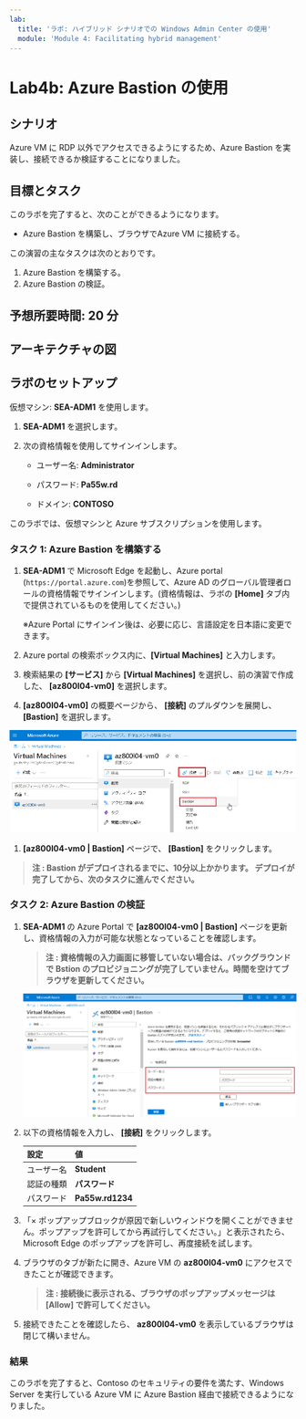 ```yaml
---
lab:
  title: 'ラボ: ハイブリッド シナリオでの Windows Admin Center の使用'
  module: 'Module 4: Facilitating hybrid management'
---
```


# <a name="lab-using-windows-admin-center-in-hybrid-scenarios"></a>Lab4b: Azure Bastion の使用

## <a name="scenario"></a>シナリオ

Azure VM に RDP 以外でアクセスできるようにするため、Azure Bastion を実装し、接続できるか検証することになりました。

## <a name="objectives"></a>目標とタスク

このラボを完了すると、次のことができるようになります。

- Azure Bastion を構築し、ブラウザでAzure VM に接続する。

この演習の主なタスクは次のとおりです。

1. Azure Bastion を構築する。
2. Azure Bastion の検証。

## <a name="estimated-time-90-minutes"></a>予想所要時間: 20 分

## <a name="architecture"></a>アーキテクチャの図



## <a name="lab-setup"></a>ラボのセットアップ

仮想マシン:  **SEA-ADM1** を使用します。



1. **SEA-ADM1** を選択します。

1. 次の資格情報を使用してサインインします。

   - ユーザー名: **Administrator**
   
   - パスワード: **Pa55w.rd**
   
   - ドメイン: **CONTOSO**
   
     

このラボでは、仮想マシンと Azure サブスクリプションを使用します。 



### <a name="task-1-create-an-azure-resource-group-by-using-an-azure-resource-manager-template"></a>タスク 1: Azure Bastion を構築する

1. **SEA-ADM1** で Microsoft Edge を起動し、Azure portal (`https://portal.azure.com`)を参照して、Azure AD のグローバル管理者ロールの資格情報でサインインします。(資格情報は、ラボの **[Home]** タブ内で提供されているものを使用してください。)

   ※Azure Portal にサインイン後は、必要に応じ、言語設定を日本語に変更できます。

1. Azure portal の検索ボックス内に、**[Virtual Machines]** と入力します。

1. 検索結果の **[サービス]** から **[Virtual Machines]** を選択し、前の演習で作成した、 **[az800l04-vm0]** を選択します。

1.  **[az800l04-vm0]** の概要ページから、 **[接続]** のプルダウンを展開し、 **[Bastion]** を選択します。

   ![AZ-800_Lab4_17](./media/AZ-800_Lab4_17.png)

   

1.  **[az800l04-vm0 | Bastion]** ページで、 **[Bastion]** をクリックします。

   > **注 : Bastion がデプロイされるまでに、10分以上かかります。 デプロイが完了してから、次のタスクに進んでください。**


### <a name="task-2-create-an-azure-network-adapter"></a>タスク 2: Azure Bastion の検証

1. **SEA-ADM1** の Azure Portal で **[az800l04-vm0 | Bastion]** ページを更新し、資格情報の入力が可能な状態となっていることを確認します。

   > **注 : 資格情報の入力画面に移管していない場合は、バックグラウンドで Bstion のプロビジョニングが完了していません。時間を空けてブラウザを更新してください。**

   ![AZ-800_Lab4_18](./media/AZ-800_Lab4_18.png)

2. 以下の資格情報を入力し、 **[接続]** をクリックします。

   | 設定       | 値               |
   | ---------- | ---------------- |
   | ユーザー名 | **Student**      |
   | 認証の種類 | **パスワード**   |
   | パスワード | **Pa55w.rd1234** |

   

3.  「× ポップアップブロックが原因で新しいウィンドウを開くことができません。ポップアップを許可してから再試行してください。」と表示されたら、Microsoft Edge のポップアップを許可し、再度接続を試します。

4. ブラウザのタブが新たに開き、Azure VM の **az800l04-vm0** にアクセスできたことが確認できます。

   > **注 : 接続後に表示される、ブラウザのポップアップメッセージは [Allow] で許可してください。**

5. 接続できたことを確認したら、 **az800l04-vm0** を表示しているブラウザは閉じて構いません。

### <a name="results"></a>結果

このラボを完了すると、Contoso のセキュリティの要件を満たす、Windows Server を実行している Azure VM に Azure Bastion 経由で接続できるようになりました。


